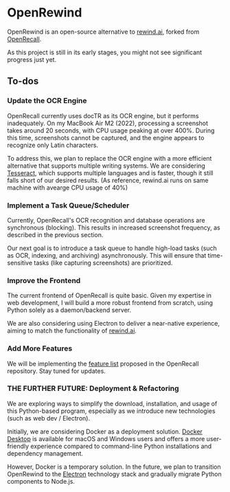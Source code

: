 # OpenRewind

OpenRewind is an open-source alternative to [rewind.ai](https://rewind.ai), forked from [OpenRecall](https://github.com/openrecall/openrecall).

As this project is still in its early stages, you might not see significant progress just yet.

## To-dos

### Update the OCR Engine

OpenRecall currently uses docTR as its OCR engine, but it performs inadequately. On my MacBook Air M2 (2022), processing a screenshot takes around 20 seconds, with CPU usage peaking at over 400%. During this time, screenshots cannot be captured, and the engine appears to recognize only Latin characters.

To address this, we plan to replace the OCR engine with a more efficient alternative that supports multiple writing systems. We are considering [Tesseract](https://github.com/tesseract-ocr/tesseract), which supports multiple languages and is faster, though it still falls short of our desired results. (As reference, rewind.ai runs on same machine with avearge CPU usage of 40%)

### Implement a Task Queue/Scheduler

Currently, OpenRecall's OCR recognition and database operations are synchronous (blocking). This results in increased screenshot frequency, as described in the previous section.

Our next goal is to introduce a task queue to handle high-load tasks (such as OCR, indexing, and archiving) asynchronously. This will ensure that time-sensitive tasks (like capturing screenshots) are prioritized.

### Improve the Frontend

The current frontend of OpenRecall is quite basic. Given my expertise in web development, I will build a more robust frontend from scratch, using Python solely as a daemon/backend server.

We are also considering using Electron to deliver a near-native experience, aiming to match the functionality of [rewind.ai](https://rewind.ai).

### Add More Features

We will be implementing the [feature list](https://github.com/openrecall/openrecall/discussions/9) proposed in the OpenRecall repository. Stay tuned for updates.

### THE FURTHER FUTURE: Deployment & Refactoring

We are exploring ways to simplify the download, installation, and usage of this Python-based program, especially as we introduce new technologies (such as web dev / Electron).

Initially, we are considering Docker as a deployment solution. [Docker Desktop](https://www.docker.com/products/docker-desktop/) is available for macOS and Windows users and offers a more user-friendly experience compared to command-line Python installations and dependency management.

However, Docker is a temporary solution. In the future, we plan to transition OpenRewind to the [Electron](https://www.electronjs.org/) technology stack and gradually migrate Python components to Node.js.
